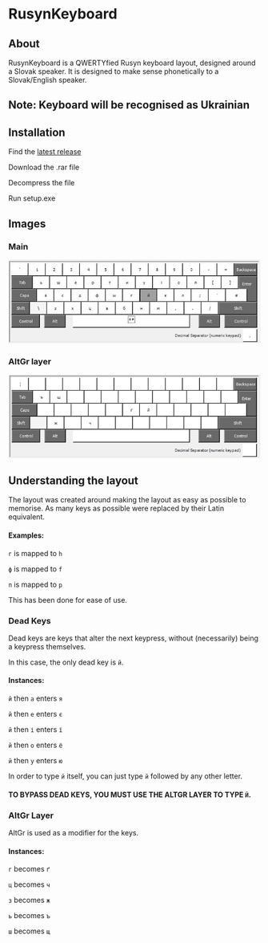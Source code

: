# RusynKeyboard
## About
RusynKeyboard is a QWERTYfied Rusyn keyboard layout, designed around a Slovak speaker.
It is designed to make sense phonetically to a Slovak/English speaker.

## Note: Keyboard will be recognised as Ukrainian

## Installation
  Find the [latest release](https://github.com/ihavezerohealth/RusynKeyboard/releases/tag/v1.0.0)
  
  Download the .rar file
  
  Decompress the file
  
  Run setup.exe

## Images
### Main
![Top Layer](https://github.com/ihavezerohealth/RusynKeyboard/blob/main/Images/Rusnak.jpg)
### AltGr layer
![AltGr Layer](https://github.com/ihavezerohealth/RusynKeyboard/blob/main/Images/Rusnak%20(AltGr).png)
  
## Understanding the layout
The layout was created around making the layout as easy as possible to memorise.
As many keys as possible were replaced by their Latin equivalent.
#### Examples:
  `г` is mapped to `h`
  
  `ф` is mapped to `f`
  
  `п` is mapped to `p`
  
This has been done for ease of use.

### Dead Keys
Dead keys are keys that alter the next keypress, without (necessarily) being a keypress themselves.

In this case, the only dead key is `й`.
#### Instances:
  `й` then `а` enters `я`
  
  `й` then `е` enters `є`
  
  `й` then `і` enters `ї`
  
  `й` then `о` enters `ё`
  
  `й` then `у` enters `ю`
  
In order to type `й` itself, you can just type `й` followed by any other letter.

#### TO BYPASS DEAD KEYS, YOU MUST USE THE ALTGR LAYER TO TYPE `Й`.

### AltGr Layer

AltGr is used as a modifier for the keys.

#### Instances:
  `г` becomes `ґ`
  
  `ц` becomes `ч`
  
  `з` becomes `ж`
  
  `ь` becomes `ъ`
  
  `ш` becomes `щ`
  
